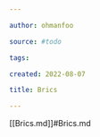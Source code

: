 ```yaml
---

author: ohmanfoo

source: #todo

tags: 

created: 2022-08-07

title: Brics

---
```

[[Brics.md]]#Brics.md